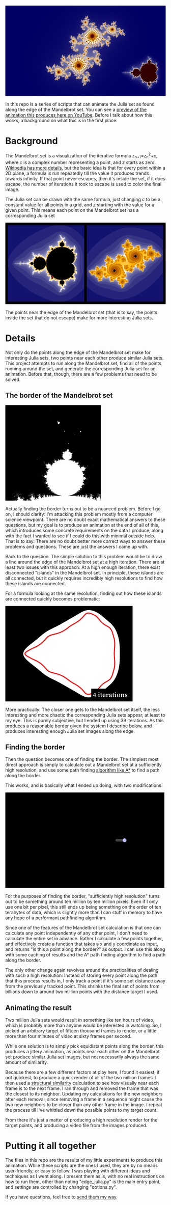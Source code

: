 ![Sample Frame](images/sample_frame.png)

In this repo is a series of scripts that can animate the Julia set as found along the edge of the Mandelbrot set.  You can see a [preview of the animation this produces here on YouTube](https://youtu.be/MN7ddsgY-jk).  Before I talk about how this works, a background on what this is in the first place:

# Background

The Mandelbrot set is a visualization of the iterative formula z<sub>n+1</sub>=z<sub>n</sub><sup>2</sup>+c, where _c_ is a complex number representing a point, and _z_ starts as zero.  [Wikipedia has more details](https://en.wikipedia.org/wiki/Mandelbrot_set), but the basic idea is that for every point within a 2D plane, a formula is run repeatedly till the value it produces trends towards infinity.  If that point never escapes, then it's inside the set, if it does escape, the number of iterations it took to escape is used to color the final image.

The Julia set can be drawn with the same formula, just changing _c_ to be a constant value for all points in a grid, and _z_ starting with the value for a given point.  This means each point on the Mandelbrot set has a corresponding Julia set

![Comparing Mandelbrot to Julia](images/mand_julia.png)

The points near the edge of the Mandelbrot set (that is to say, the points inside the set that do not escape) make for more interesting Julia sets.

# Details

Not only do the points along the edge of the Mandelbrot set make for interesting Julia sets, two points near each other produce similar Julia sets.  This project attempts to run along the Mandelbrot set, find all of the points running around the set, and generate the corresponding Julia set for an animation.  Before that, though, there are a few problems that need to be solved.

## The border of the Mandelbrot set

![Zoom in of a Mandelbrot Set](images/mandelbrot_detail.png)

Actually finding the border turns out to be a nuanced problem.  Before I go on, I should clarify:  I'm attacking this problem mostly from a computer science viewpoint.  There are no doubt exact mathematical answers to these questions, but my goal is to produce an animation at the end of all of this, which introduces some concrete requirements on the data I produce, along with the fact I wanted to see if I could do this with minimal outside help.  That is to say:  There are no doubt better more correct ways to answer these problems and questions.  These are just the answers I came up with.

Back to the question.  The simple solution to this problem would be to draw a line around the edge of the Mandelbrot set at a high iteration.  There are at least two issues with this approach:  At a high enough iteration, there exist disconnected "islands" in the Mandelbrot set.  In principle, these islands are all connected, but it quickly requires incredibly high resolutions to find how these islands are connected.  

For a formula looking at the same resolution, finding out how these islands are connected quickly becomes problematic:

![Border at different iterations](images/border_animated.gif)

More practically:  The closer one gets to the Mandelbrot set itself, the less interesting and more chaotic the corresponding Julia sets appear, at least to my eye.  This is purely subjective, but I ended up using 39 iterations.  As this produces a reasonable border given the system I describe below, and produces interesting enough Julia set images along the edge.

## Finding the border

Then the question becomes one of finding the border.  The simplest most direct approach is simply to calculate out a Mandelbrot set at a sufficiently high resolution, and use some path finding [algorithm like A*](https://en.wikipedia.org/wiki/A*_search_algorithm) to find a path along the border.

This works, and is basically what I ended up doing, with two modifications:

![A* Search](images/a_star.gif)

For the purposes of finding the border, "sufficiently high resolution" turns out to be something around ten million by ten million pixels.  Even if I only use one bit per pixel, this still ends up being something on the order of ten terabytes of data, which is slightly more than I can stuff in memory to have any hope of a performant pathfinding algorithm.

Since one of the features of the Mandelbrot set calculation is that one can calculate any point independently of any other point, I don't need to calculate the entire set in advance.  Rather I calculate a few points together, and effectively create a function that takes a x and y coordinate as input, and returns "is this a point along the border?" as output.  I can use this along with some caching of results and the A* path finding algorithm to find a path along the border.

The only other change again revolves around the practicalities of dealing with such a high resolution:  Instead of storing every point along the path that this process results in, I only track a point if it's some set distance away from the previously tracked point.  This shrinks the final set of points from billions down to around two million points with the distance target I used.

## Animating the result

Two million Julia sets would result in something like ten hours of video, which is probably more than anyone would be interested in watching.  So, I picked an arbitrary target of fifteen thousand frames to render, or a little more than four minutes of video at sixty frames per second.

While one solution is to simply pick equidistant points along the border, this produces a jittery animation, as points near each other on the Mandelbrot set produce similar Julia set images, but not necessarily always the same amount of similarity.  

Because there are a few different factors at play here, I found it easiest, if not quickest, to produce a quick render of all of the two million frames.  I then used a [structural similarity](https://ieeexplore.ieee.org/document/1284395) calculation to see how visually near each frame is to the next frame.  I ran through and removed the frame that was the closest to its neighbor.  Updating my calculations for the new neighbors after each removal, since removing a frame in a sequence might cause the two new neighbors to be closer than any other frame in the image.  I repeat the process till I've whittled down the possible points to my target count.

From there it's just a matter of producing a high resolution render for the target points, and producing a video file from the images produced.

# Putting it all together

The files in this repo are the results of my little experiments to produce this animation.  While these scripts are the ones I used, they are by no means user-friendly, or easy to follow.  I was playing with different ideas and techniques as I went along.  I present them as is, with no real instructions on how to run them, other than noting "edge_julia.py" is the main entry point, and settings are controlled by changing "options.py".

If you have questions, feel free to [send them my way](mailto:scott.seligman@gmail.com).
